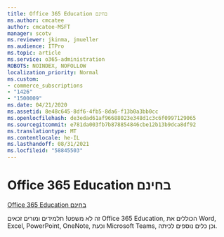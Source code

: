 ```yaml
---
title: Office 365 Education בחינם
ms.author: cmcatee
author: cmcatee-MSFT
manager: scotv
ms.reviewer: jkinma, jmueller
ms.audience: ITPro
ms.topic: article
ms.service: o365-administration
ROBOTS: NOINDEX, NOFOLLOW
localization_priority: Normal
ms.custom:
- commerce_subscriptions
- "1426"
- "1500009"
ms.date: 04/21/2020
ms.assetid: 8e48c645-8df6-4fb5-8da6-f13b0a3bb0cc
ms.openlocfilehash: de3edad61af96688023e348d1c3c6f0997129065
ms.sourcegitcommit: e781da003fb7b878854846cbe12b13b9dca8df92
ms.translationtype: MT
ms.contentlocale: he-IL
ms.lasthandoff: 08/31/2021
ms.locfileid: "58845503"
---
```

# <a name="office-365-education-for-free"></a>Office 365 Education בחינם

[Office 365 Education בחינם](https://products.office.com/student/office-in-education?ms.officeurl=students)
  
זה לא משפט! תלמידים ומורים זכאים Office 365 Education, הכוללים את Word, Excel, PowerPoint, OneNote, וכעת Microsoft Teams, וכן כלים נוספים לכיתה.